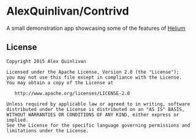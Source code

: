 AlexQuinlivan/Contrivd
=========================
A small demonstration app showcasing some of the features of [Helium](https://github.com/AlexQuinlivan/Helium)


License
-------

    Copyright 2015 Alex Quinlivan
    
    Licensed under the Apache License, Version 2.0 (the "License");
    you may not use this file except in compliance with the License.
    You may obtain a copy of the License at

       http://www.apache.org/licenses/LICENSE-2.0

    Unless required by applicable law or agreed to in writing, software
    distributed under the License is distributed on an "AS IS" BASIS,
    WITHOUT WARRANTIES OR CONDITIONS OF ANY KIND, either express or implied.
    See the License for the specific language governing permissions and
    limitations under the License.
    
